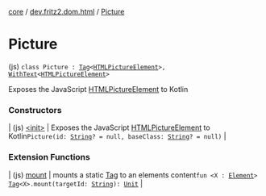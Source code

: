 [core](../../index.md) / [dev.fritz2.dom.html](../index.md) / [Picture](./index.md)

# Picture

(js) `class Picture : `[`Tag`](../../dev.fritz2.dom/-tag/index.md)`<`[`HTMLPictureElement`](https://kotlinlang.org/api/latest/jvm/stdlib/org.w3c.dom/-h-t-m-l-picture-element/index.html)`>, `[`WithText`](../../dev.fritz2.dom/-with-text/index.md)`<`[`HTMLPictureElement`](https://kotlinlang.org/api/latest/jvm/stdlib/org.w3c.dom/-h-t-m-l-picture-element/index.html)`>`

Exposes the JavaScript [HTMLPictureElement](https://developer.mozilla.org/en/docs/Web/API/HTMLPictureElement) to Kotlin

### Constructors

| (js) [&lt;init&gt;](-init-.md) | Exposes the JavaScript [HTMLPictureElement](https://developer.mozilla.org/en/docs/Web/API/HTMLPictureElement) to Kotlin`Picture(id: `[`String`](https://kotlinlang.org/api/latest/jvm/stdlib/kotlin/-string/index.html)`? = null, baseClass: `[`String`](https://kotlinlang.org/api/latest/jvm/stdlib/kotlin/-string/index.html)`? = null)` |

### Extension Functions

| (js) [mount](../../dev.fritz2.dom/mount.md) | mounts a static [Tag](../../dev.fritz2.dom/-tag/index.md) to an elements content`fun <X : `[`Element`](https://kotlinlang.org/api/latest/jvm/stdlib/org.w3c.dom/-element/index.html)`> `[`Tag`](../../dev.fritz2.dom/-tag/index.md)`<X>.mount(targetId: `[`String`](https://kotlinlang.org/api/latest/jvm/stdlib/kotlin/-string/index.html)`): `[`Unit`](https://kotlinlang.org/api/latest/jvm/stdlib/kotlin/-unit/index.html) |

